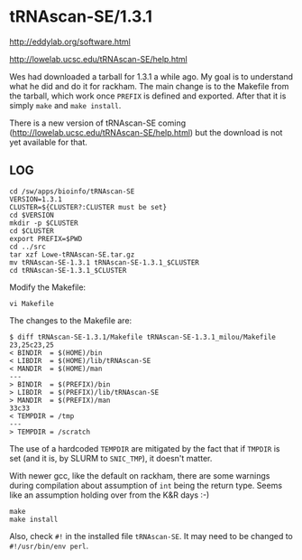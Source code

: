 tRNAscan-SE/1.3.1
=================

<http://eddylab.org/software.html>

<http://lowelab.ucsc.edu/tRNAscan-SE/help.html>


Wes had downloaded a tarball for 1.3.1 a while ago.  My goal is to understand
what he did and do it for rackham.  The main change is to the Makefile from the
tarball, which work once `PREFIX` is defined and exported.  After that it is
simply `make` and `make install`.

There is a new version of tRNAscan-SE coming
(<http://lowelab.ucsc.edu/tRNAscan-SE/help.html>) but the download is not yet
available for that.


LOG
---

    cd /sw/apps/bioinfo/tRNAscan-SE
    VERSION=1.3.1
    CLUSTER=${CLUSTER?:CLUSTER must be set}
    cd $VERSION
    mkdir -p $CLUSTER
    cd $CLUSTER
    export PREFIX=$PWD
    cd ../src
    tar xzf Lowe-tRNAscan-SE.tar.gz
    mv tRNAscan-SE-1.3.1 tRNAscan-SE-1.3.1_$CLUSTER
    cd tRNAscan-SE-1.3.1_$CLUSTER

Modify the Makefile:

    vi Makefile

The changes to the Makefile are:

    $ diff tRNAscan-SE-1.3.1/Makefile tRNAscan-SE-1.3.1_milou/Makefile
    23,25c23,25
    < BINDIR  = $(HOME)/bin
    < LIBDIR  = $(HOME)/lib/tRNAscan-SE
    < MANDIR  = $(HOME)/man
    ---
    > BINDIR  = $(PREFIX)/bin
    > LIBDIR  = $(PREFIX)/lib/tRNAscan-SE
    > MANDIR  = $(PREFIX)/man
    33c33
    < TEMPDIR = /tmp
    ---
    > TEMPDIR = /scratch

The use of a hardcoded `TEMPDIR` are mitigated by the fact that if `TMPDIR` is
set (and it is, by SLURM to `SNIC_TMP`), it doesn't matter.

With newer gcc, like the default on rackham, there are some warnings during
compilation about assumption of `int` being the return type.  Seems like an
assumption holding over from the K&R days :-)

    make
    make install

Also, check `#!` in the installed file `tRNAscan-SE`.  It may need to be changed
to `#!/usr/bin/env perl`.
